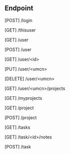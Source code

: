 ## Endpoint
[POST] /login

[GET] /thisuser

[GET] /user

[POST] /user

[GET] /user/&lt;id>

[PUT] /user/&lt;umcn>

[DELETE] /user/&lt;umcn>

[GET] /user/&lt;umcn>/projects

[GET] /myprojects

[GET] /project

[POST] /project

[GET] /tasks

[GET] /task/&lt;id>/notes

[POST] /task

